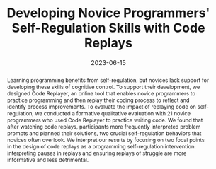 ---
# Documentation: https://sourcethemes.com/academic/docs/managing-content/

title: "Developing Novice Programmers' Self-Regulation Skills with Code Replays"
authors: ["Benjamin Xie", "Jared Ordona Lim", "Paul K.D. Pham", "Min Li", "Amy J. Ko"]
date: 2023-06-15
doi: "10.1145/3568813.3600127"

# Schedule page publish date (NOT publication's date).
publishDate: 2023-06-04T13:49:23-08:00

# Publication type.
# Legend: 0 = Uncategorized; 1 = Conference paper; 2 = Journal article;
# 3 = Preprint / Working Paper; 4 = Report; 5 = Book; 6 = Book section;
# 7 = Thesis; 8 = Patent
publication_types: ["2"]

# Publication name and optional abbreviated publication name.
publication: "ACM Conference on International Computing Education Research"
publication_short: "ICER 2023"

abstract: "Learning programming benefits from self-regulation, but novices lack support for developing these skills of cognitive control. To support their development, we designed Code Replayer, an online tool that enables novice programmers to practice programming and then replay their coding process to reflect and identify process improvements. To evaluate the impact of replaying code on self-regulation, we conducted a formative qualitative evaluation with 21 novice programmers who used Code Replayer to practice writing code. We found that after watching code replays, participants more frequently interpreted problem prompts and planned their solutions, two crucial self-regulation behaviors that novices often overlook. We interpret our results by focusing on two focal points in the design of code replays as a programming self-regulation intervention: interpreting pauses in replays and ensuring replays of struggle are more informative and less detrimental."

# Summary. An optional shortened abstract.
summary: "Designed tool that enabled replays of code writing process and found that its use improved novice programmers' self-regulation behaviors when writing code."

tags: []
categories: []
featured: false

# Custom links (optional).
#   Uncomment and edit lines below to show custom links.
# links:
# - name: Follow
#   url: https://twitter.com
#   icon_pack: fab
#   icon: twitter

links:
- name: Supplementary Material
  url: https://github.com/codeandcognition/archive-2023icer-xie
# - name: Blog Post
#   url: https://medium.com/bits-and-behavior/a-decade-of-demographics-in-computing-education-research-7c78812ef0fb
# - name: ICER '22 Activity
#   url: https://padlet.com/olesona4/mzzjwpod4hwevbml
url_pdf:
url_code:
url_dataset:
url_poster:
url_project:
url_slides:
url_source:
url_video:

# Featured image
# To use, add an image named `featured.jpg/png` to your page's folder. 
# Focal points: Smart, Center, TopLeft, Top, TopRight, Left, Right, BottomLeft, Bottom, BottomRight.
# image:
#   caption: "How 510 papers reported demographic attributes (fully, incomplete/partially, not at all)."
#   focal_point: ""
#   preview_only: false

# Associated Projects (optional).
#   Associate this publication with one or more of your projects.
#   Simply enter your project's folder or file name without extension.
#   E.g. `internal-project` references `content/project/internal-project/index.md`.
#   Otherwise, set `projects: []`.
projects: []

# Slides (optional).
#   Associate this publication with Markdown slides.
#   Simply enter your slide deck's filename without extension.
#   E.g. `slides: "example"` references `content/slides/example/index.md`.
#   Otherwise, set `slides: ""`.
slides: ""
---